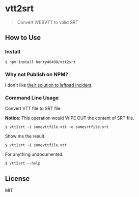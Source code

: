 # vtt2srt

> Convert WEBVTT to valid SRT

## How to Use

### Install

```shell
$ npm install henry40408/vtt2srt
```

### Why not Publish on NPM?

I don't like [their solution to leftpad incident](http://blog.npmjs.org/post/141577284765/kik-left-pad-and-npm).

### Command Line Usage

Convert VTT file to SRT file

**Notice**: This operation would WIPE OUT the content of SRT file.

```shell
$ vtt2srt -i somevttfile.vtt -o somesrtfile.srt
```

Show me the result.

```shell
$ vtt2srt -i somevttfile.vtt
```

For anything undocumented.

```shell
$ vtt2srt --help
```

## License

MIT
